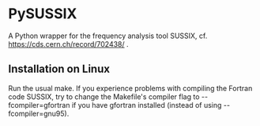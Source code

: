 # PySUSSIX

A Python wrapper for the frequency analysis tool SUSSIX,
cf. https://cds.cern.ch/record/702438/ .

## Installation on Linux
Run the usual make. If you experience problems with
compiling the Fortran code SUSSIX, try to change the
Makefile's compiler flag to
--fcompiler=gfortran
if you have gfortran installed
(instead of using --fcompiler=gnu95).
